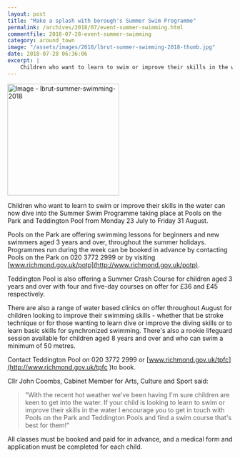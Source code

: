 ```yaml
---
layout: post
title: "Make a splash with borough's Summer Swim Programme"
permalink: /archives/2018/07/event-summer-swimming.html
commentfile: 2018-07-28-event-summer-swimming
category: around_town
image: "/assets/images/2018/lbrut-summer-swimming-2018-thumb.jpg"
date: 2018-07-28 06:36:06
excerpt: |
    Children who want to learn to swim or improve their skills in the water can now dive into the Summer Swim Programme taking place at Pools on the Park and Teddington Pool from Monday 23 July to Friday 31 August.
---
```


<a href="/assets/images/2018/lbrut-summer-swimming-2018.jpg" title="Click for a larger image"><img src="/assets/images/2018/lbrut-summer-swimming-2018-thumb.jpg" width="250" alt="Image - lbrut-summer-swimming-2018"  class="photo right"/></a>

Children who want to learn to swim or improve their skills in the water can now dive into the Summer Swim Programme taking place at Pools on the Park and Teddington Pool from Monday 23 July to Friday 31 August.

Pools on the Park are offering swimming lessons for beginners and new swimmers aged 3 years and over, throughout the summer holidays. Programmes run during the week can be booked in advance by contacting Pools on the Park on 020 3772 2999 or by visiting [www.richmond.gov.uk/potp](http://www.richmond.gov.uk/potp).

Teddington Pool is also offering a Summer Crash Course for children aged 3 years and over with four and five-day courses on offer for &pound;36 and &pound;45 respectively.

There are also a range of water based clinics on offer throughout August for children looking to improve their swimming skills - whether that be stroke technique or for those wanting to learn dive or improve the diving skills or to learn basic skills for synchronized swimming. There's also a rookie lifeguard session available for children aged 8 years and over and who can swim a minimum of 50 metres.

Contact Teddington Pool on 020 3772 2999 or [www.richmond.gov.uk/tpfc](http://www.richmond.gov.uk/tpfc )to book.

Cllr John Coombs, Cabinet Member for Arts, Culture and Sport said:

> "With the recent hot weather we've been having I'm sure children are keen to get into the water. If your child is looking to learn to swim or improve their skills in the water I encourage you to get in touch with Pools on the Park and Teddington Pools and find a swim course that's best for them!"


All classes must be booked and paid for in advance, and a medical form and application must be completed for each child.
